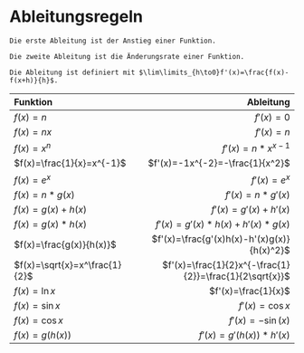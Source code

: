# Ableitungsregeln
~~~ad-important
Die erste Ableitung ist der Anstieg einer Funktion.

Die zweite Ableitung ist die Änderungsrate einer Funktion. 

Die Ableitung ist definiert mit $\lim\limits_{h\to0}f'(x)=\frac{f(x)-f(x+h)}{h}$.
~~~
|Funktion|Ableitung|
|:-|-:|
|$f(x)=n$|$f'(x)=0$|
|$f(x)=nx$|$f'(x)=n$|
|$f(x)=x^n$|$f'(x)=n*x^{x-1}$|
|$f(x)=\frac{1}{x}=x^{-1}$|$f'(x)=-1x^{-2}=-\frac{1}{x^2}$|
|$f(x)=e^x$|$f'(x)=e^x$|
|$f(x)=n*g(x)$|$f'(x)=n*g'(x)$|
|$f(x)=g(x)+h(x)$|$f'(x)=g'(x)+h'(x)$|
|$f(x)=g(x)*h(x)$|$f'(x)=g'(x)*h(x)+h'(x)*g(x)$|
|$f(x)=\frac{g(x)}{h(x)}$|$f'(x)=\frac{g'(x)h(x)-h'(x)g(x)}{h(x)^2}$|
|$f(x)=\sqrt{x}=x^\frac{1}{2}$|$f'(x)=\frac{1}{2}x^{-\frac{1}{2}}=\frac{1}{2\sqrt{x}}$|
|$f(x)=\ln{x}$|$f'(x)=\frac{1}{x}$|
|$f(x)=\sin{x}$|$f'(x)=\cos{x}$|
|$f(x)=\cos{x}$|$f'(x)=-\sin(x)$|
|$f(x)=g(h(x))$|$f'(x)=g'(h(x))*h'(x)$|